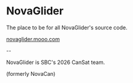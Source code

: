 # NovaGlider

The place to be for all NovaGlider's source code.

[novaglider.mooo.com](https://novaglider.mooo.com)

--

NovaGlider is SBC's 2026 CanSat team.

(formerly NovaCan)
